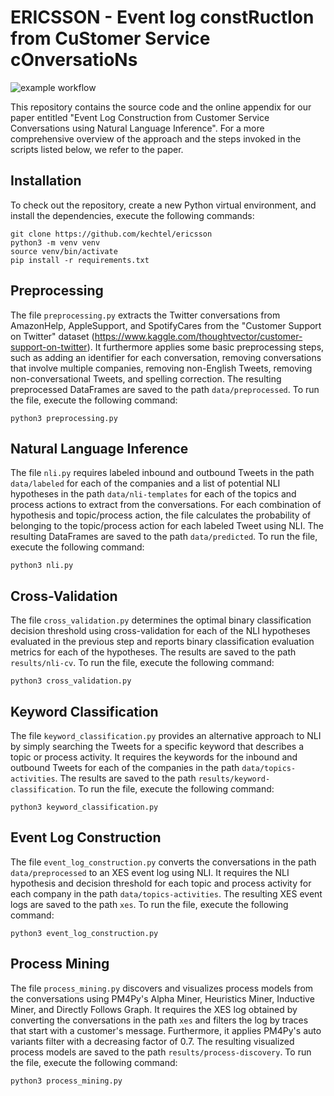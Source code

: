 # ERICSSON - Event log constRuctIon from CuStomer Service cOnversatioNs

![example workflow](https://github.com/kechtel/ericsson/actions/workflows/python-app.yml/badge.svg)

This repository contains the source code and the online appendix for our paper entitled "Event Log Construction from Customer Service Conversations using Natural Language Inference". 
For a more comprehensive overview of the approach and the steps invoked in the scripts listed below, we refer to the paper.


## Installation

To check out the repository, create a new Python virtual environment, and install the dependencies, execute the following commands:

```
git clone https://github.com/kechtel/ericsson
python3 -m venv venv
source venv/bin/activate
pip install -r requirements.txt
```

## Preprocessing 

The file `preprocessing.py` extracts the Twitter conversations from AmazonHelp, AppleSupport, and SpotifyCares from the "Customer Support on Twitter" dataset (https://www.kaggle.com/thoughtvector/customer-support-on-twitter).
It furthermore applies some basic preprocessing steps, such as adding an identifier for each conversation, removing conversations that involve multiple companies, removing non-English Tweets, removing non-conversational Tweets, and spelling correction.
The resulting preprocessed DataFrames are saved to the path `data/preprocessed`.
To run the file, execute the following command:

```
python3 preprocessing.py
```

## Natural Language Inference

The file `nli.py` requires labeled inbound and outbound Tweets in the path `data/labeled` for each of the companies and a list of potential NLI hypotheses in the path `data/nli-templates` for each of the topics and process actions to extract from the conversations.
For each combination of hypothesis and topic/process action, the file calculates the probability of belonging to the topic/process action for each labeled Tweet using NLI.
The resulting DataFrames are saved to the path `data/predicted`.
To run the file, execute the following command:

```
python3 nli.py
```

## Cross-Validation

The file `cross_validation.py` determines the optimal binary classification decision threshold using cross-validation for each of the NLI hypotheses evaluated in the previous step and reports binary classification evaluation metrics for each of the hypotheses.
The results are saved to the path `results/nli-cv`.
To run the file, execute the following command:

```
python3 cross_validation.py
```

## Keyword Classification

The file `keyword_classification.py` provides an alternative approach to NLI by simply searching the Tweets for a specific keyword that describes a topic or process activity.
It requires the keywords for the inbound and outbound Tweets for each of the companies in the path `data/topics-activities`.
The results are saved to the path `results/keyword-classification`.
To run the file, execute the following command:

```
python3 keyword_classification.py
```

## Event Log Construction

The file `event_log_construction.py` converts the conversations in the path `data/preprocessed` to an XES event log using NLI.
It requires the NLI hypothesis and decision threshold for each topic and process activity for each company in the path `data/topics-activities`.
The resulting XES event logs are saved to the path `xes`.
To run the file, execute the following command:

```
python3 event_log_construction.py
```

## Process Mining

The file `process_mining.py` discovers and visualizes process models from the conversations using PM4Py's Alpha Miner, Heuristics Miner, Inductive Miner, and Directly Follows Graph.
It requires the XES log obtained by converting the conversations in the path `xes` and filters the log by traces that start with a customer's message.
Furthermore, it applies PM4Py's auto variants filter with a decreasing factor of 0.7.
The resulting visualized process models are saved to the path `results/process-discovery`.
To run the file, execute the following command:

```
python3 process_mining.py
```
